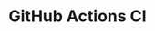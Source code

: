 # GitHub Actions CI




























































































































































































































































































































































































































































































































































































































































































































































































































































































































































































































































































































































































































































































































































































































































































































































































































































































































































































































































































































































































































































































































































































































































































